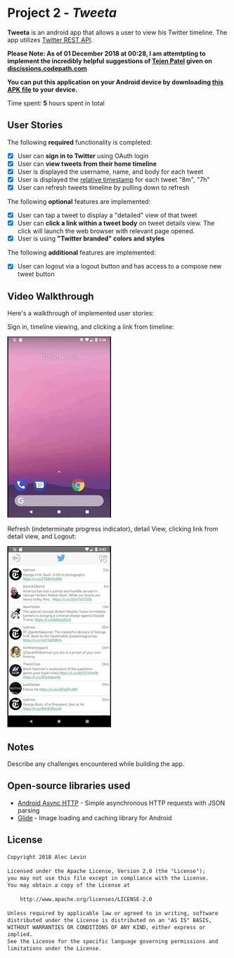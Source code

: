 # Project 2 - *Tweeta*

**Tweeta** is an android app that allows a user to view his Twitter timeline. The app utilizes [Twitter REST API](https://dev.twitter.com/rest/public).

**Please Note: As of 01 December 2018 at 00:28, I am attemtpting to implement the incredibly helpful suggestions of [Tejen Patel](https://github.com/tejen) given on [discissions.codepath.com](https://discussions.codepath.com/courses/tech_fellow_training/questions/struggling-to-implement-infinite-pagination-stretch-requirement)** 

**You can put this application on your Android device by downloading [this APK file](app-release-unsigned.apk) to your device.**

Time spent: **5** hours spent in total

## User Stories

The following **required** functionality is completed:

- [x] User can **sign in to Twitter** using OAuth login
- [x]	User can **view tweets from their home timeline**
  - [x] User is displayed the username, name, and body for each tweet
  - [x] User is displayed the [relative timestamp](https://gist.github.com/nesquena/f786232f5ef72f6e10a7) for each tweet "8m", "7h"
- [x] User can refresh tweets timeline by pulling down to refresh

The following **optional** features are implemented:

- [x] User can tap a tweet to display a "detailed" view of that tweet
- [x] User can **click a link within a tweet body** on tweet details view. The click will launch the web browser with relevant page opened.
- [x] User is using **"Twitter branded" colors and styles**

The following **additional** features are implemented:

- [x] User can logout via a logout button and has access to a compose new tweet button

## Video Walkthrough

Here's a walkthrough of implemented user stories:

Sign in, timeline viewing, and clicking a link from timeline:

<img src='walkthrough1.gif' title='Video Walkthrough' width='' alt='Video Walkthrough' />

Refresh (indeterminate progress indicator), detail View, clicking link from detail view, and Logout:

<img src='walkthrough2.gif' title='Video Walkthrough' width='' alt='Video Walkthrough' />

## Notes

Describe any challenges encountered while building the app.

## Open-source libraries used

- [Android Async HTTP](https://github.com/loopj/android-async-http) - Simple asynchronous HTTP requests with JSON parsing
- [Glide](https://github.com/bumptech/glide) - Image loading and caching library for Android

## License

    Copyright 2018 Alec Levin

    Licensed under the Apache License, Version 2.0 (the "License");
    you may not use this file except in compliance with the License.
    You may obtain a copy of the License at

        http://www.apache.org/licenses/LICENSE-2.0

    Unless required by applicable law or agreed to in writing, software
    distributed under the License is distributed on an "AS IS" BASIS,
    WITHOUT WARRANTIES OR CONDITIONS OF ANY KIND, either express or implied.
    See the License for the specific language governing permissions and
    limitations under the License.
